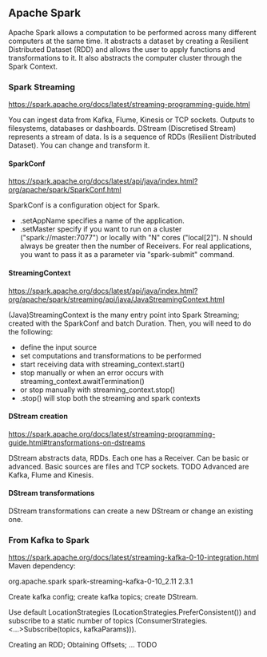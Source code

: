 ## Apache Spark

Apache Spark allows a computation to be performed across many different computers at the same time. It
abstracts a dataset by creating a Resilient Distributed Dataset (RDD) and allows the user to apply functions
and transformations to it. It also abstracts the computer cluster through the Spark Context.

### Spark Streaming

https://spark.apache.org/docs/latest/streaming-programming-guide.html

You can ingest data from Kafka, Flume, Kinesis or TCP sockets. Outputs to filesystems, databases or dashboards.
DStream (Discretised Stream) represents a stream of data. Is is a sequence of RDDs (Resilient Distributed
Dataset). You can change and transform it.

#### SparkConf

https://spark.apache.org/docs/latest/api/java/index.html?org/apache/spark/SparkConf.html

SparkConf is a configuration object for Spark.
* .setAppName specifies a name of the application.
* .setMaster specify if you want to run on a cluster ("spark://master:7077") or locally with "N" cores ("local[2]"). N should always be greater then the number of Receivers. For real applications, you want to pass it as a parameter via "spark-submit" command.

#### StreamingContext

https://spark.apache.org/docs/latest/api/java/index.html?org/apache/spark/streaming/api/java/JavaStreamingContext.html

(Java)StreamingContext is the many entry point into Spark Streaming; created with the SparkConf and batch Duration.
Then, you will need to do the following:
* define the input source
* set computations and transformations to be performed
* start receiving data with streaming_context.start()
* stop manually or when an error occurs with streaming_context.awaitTermination()
* or stop manually with streaming_context.stop()
* .stop() will stop both the streaming and spark contexts

#### DStream creation

https://spark.apache.org/docs/latest/streaming-programming-guide.html#transformations-on-dstreams

DStream abstracts data, RDDs. Each one has a Receiver. Can be basic or advanced.
Basic sources are files and TCP sockets. TODO
Advanced are Kafka, Flume and Kinesis.

#### DStream transformations

DStream transformations can create a new DStream or change an existing one.

### From Kafka to Spark

https://spark.apache.org/docs/latest/streaming-kafka-0-10-integration.html
Maven dependency:

<dependency>
  <groupId>org.apache.spark</groupId>
  <artifactId>spark-streaming-kafka-0-10_2.11</artifactId>
  <version>2.3.1</version>
</dependency>

Create kafka config; create kafka topics; create DStream.

Use default LocationStrategies (LocationStrategies.PreferConsistent()) and subscribe to a static number of topics (ConsumerStrategies.<...>Subscribe(topics, kafkaParams))).

Creating an RDD; Obtaining Offsets; ... TODO